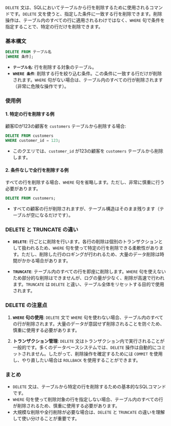 `DELETE` 文は、SQLにおいてテーブルから行を削除するために使用されるコマンドです。`DELETE` 文を使うと、指定した条件に一致する行を削除できます。削除操作は、テーブル内のすべての行に適用されるわけではなく、`WHERE` 句で条件を指定することで、特定の行だけを削除できます。

### 基本構文

```sql
DELETE FROM テーブル名
[WHERE 条件];
```

- **`テーブル名`**: 行を削除する対象のテーブル。
- **`WHERE 条件`**: 削除する行を絞り込む条件。この条件に一致する行だけが削除されます。`WHERE` 句がない場合は、テーブル内のすべての行が削除されます（非常に危険な操作です）。

### 使用例

#### 1. 特定の行を削除する例

顧客IDが123の顧客を `customers` テーブルから削除する場合:

```sql
DELETE FROM customers
WHERE customer_id = 123;
```

- このクエリでは、`customer_id` が123の顧客を `customers` テーブルから削除します。

#### 2. 条件なしで全行を削除する例

すべての行を削除する場合、`WHERE` 句を省略します。ただし、非常に慎重に行う必要があります。

```sql
DELETE FROM customers;
```

- すべての顧客の行が削除されますが、テーブル構造はそのまま残ります（テーブルが空になるだけです）。

### DELETE と TRUNCATE の違い

- **`DELETE`**: 行ごとに削除を行います。各行の削除は個別のトランザクションとして扱われるため、`WHERE` 句を使って特定の行を削除できる柔軟性があります。ただし、削除した行のロギングが行われるため、大量のデータ削除は時間がかかる場合があります。
  
- **`TRUNCATE`**: テーブル内のすべての行を即座に削除します。`WHERE` 句を使えないため部分的な削除はできませんが、ログの量が少なく、削除が高速で行われます。`TRUNCATE` は `DELETE` と違い、テーブル全体をリセットする目的で使用されます。

### DELETE の注意点

1. **`WHERE` 句の使用**: `DELETE` 文で `WHERE` 句を使わない場合、テーブル内のすべての行が削除されます。大量のデータが意図せず削除されることを防ぐため、慎重に使用する必要があります。

2. **トランザクション管理**: `DELETE` 文はトランザクション内で実行されることが一般的です。多くのデータベースシステムでは、`DELETE` 操作は自動的にコミットされません。したがって、削除操作を確定するためには `COMMIT` を使用し、やり直したい場合は `ROLLBACK` を使用することができます。

### まとめ

- `DELETE` 文は、テーブルから特定の行を削除するための基本的なSQLコマンドです。
- `WHERE` 句を使って削除対象の行を指定しない場合、テーブル内のすべての行が削除されるため、慎重に使用する必要があります。
- 大規模な削除や全行削除が必要な場合は、`DELETE` と `TRUNCATE` の違いを理解して使い分けることが重要です。

